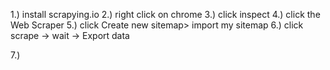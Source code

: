 1.) install scrapying.io
2.) right click on chrome
3.) click inspect
4.) click the Web Scraper
5.) click Create new sitemap> import my sitemap
6.) click scrape -> wait -> Export data

7.)

